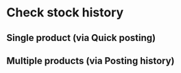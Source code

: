 

# Check stock history


## Single product (via Quick posting)

[comment]: <> (Wenn Buchung rot und durchgestrichen, Beleg wurde storniert)

## Multiple products (via Posting history)



[comment]: <> (Achtung mit Vorzeichen, hier umgedreht!)